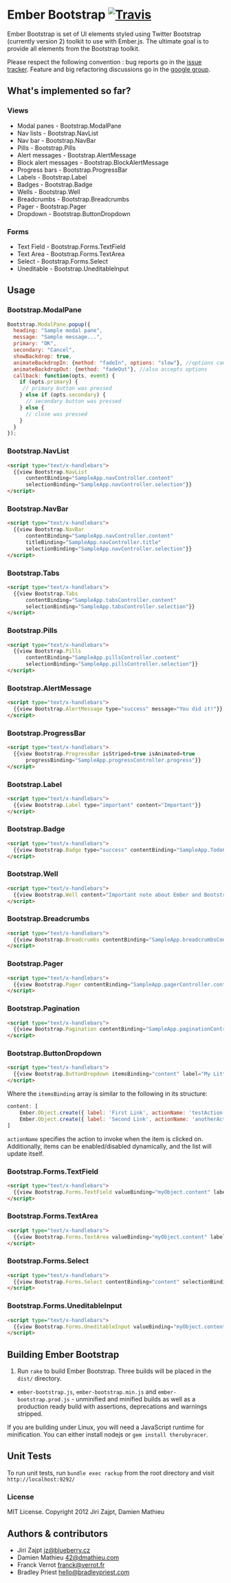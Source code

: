 # Ember Bootstrap [![Travis](https://secure.travis-ci.org/emberjs-addons/ember-bootstrap.png?branch=master)](http://travis-ci.org/emberjs-addons/ember-bootstrap)

Ember Bootstrap is set of UI elements styled using Twitter Bootstrap (currently version 2) toolkit to use with Ember.js.
The ultimate goal is to provide all elements from the Bootstrap toolkit.

Please respect the following convention : bug reports go in the [issue tracker](https://github.com/emberjs-addons/ember-bootstrap/issues?state=open).
Feature and big refactoring discussions go in the [google group](https://groups.google.com/forum/#!forum/ember-bootstrap).

## What's implemented so far?

### Views
* Modal panes          - Bootstrap.ModalPane
* Nav lists            - Bootstrap.NavList
* Nav bar              - Bootstrap.NavBar
* Pills                - Bootstrap.Pills
* Alert messages       - Bootstrap.AlertMessage
* Block alert messages - Bootstrap.BlockAlertMessage
* Progress bars        - Bootstrap.ProgressBar
* Labels               - Bootstrap.Label
* Badges               - Bootstrap.Badge
* Wells                - Bootstrap.Well
* Breadcrumbs          - Bootstrap.Breadcrumbs
* Pager                - Bootstrap.Pager
* Dropdown             - Bootstrap.ButtonDropdown

### Forms
* Text Field - Bootstrap.Forms.TextField
* Text Area  - Bootstrap.Forms.TextArea
* Select     - Bootstrap.Forms.Select
* Uneditable - Bootstrap.UneditableInput


## Usage

### Bootstrap.ModalPane

```javascript
Bootstrap.ModalPane.popup({
  heading: "Sample modal pane",
  message: "Sample message...",
  primary: "OK",
  secondary: "Cancel",
  showBackdrop: true,
  animateBackdropIn: {method: "fadeIn", options: "slow"}, //options can also be an object -> {duration: 1000, done: function(){console.log("done")}
  animateBackdropOut: {method: "fadeOut"}, //also accepts options
  callback: function(opts, event) {
    if (opts.primary) {
     // primary button was pressed
    } else if (opts.secondary) {
      // secondary button was pressed
    } else {
      // close was pressed
    }
  }
});
```


### Bootstrap.NavList

```html
<script type="text/x-handlebars">
  {{view Bootstrap.NavList
      contentBinding="SampleApp.navController.content"
      selectionBinding="SampleApp.navController.selection"}}
</script>
```

### Bootstrap.NavBar

```html
<script type="text/x-handlebars">
  {{view Bootstrap.NavBar
      contentBinding="SampleApp.navController.content"
      titleBinding="SampleApp.navController.title"
      selectionBinding="SampleApp.navController.selection"}}
</script>
```

### Bootstrap.Tabs

```html
<script type="text/x-handlebars">
  {{view Bootstrap.Tabs
      contentBinding="SampleApp.tabsController.content"
      selectionBinding="SampleApp.tabsController.selection"}}
</script>
```


### Bootstrap.Pills

```html
<script type="text/x-handlebars">
  {{view Bootstrap.Pills
      contentBinding="SampleApp.pillsController.content"
      selectionBinding="SampleApp.pillsController.selection"}}
</script>
```


### Bootstrap.AlertMessage

```html
<script type="text/x-handlebars">
  {{view Bootstrap.AlertMessage type="success" message="You did it!"}}
</script>
```


### Bootstrap.ProgressBar

```html
<script type="text/x-handlebars">
  {{view Bootstrap.ProgressBar isStriped=true isAnimated=true 
      progressBinding="SampleApp.progressController.progress"}}
</script>
```


### Bootstrap.Label

```html
<script type="text/x-handlebars">
  {{view Bootstrap.Label type="important" content="Important"}}
</script>
```


### Bootstrap.Badge

```html
<script type="text/x-handlebars">
  {{view Bootstrap.Badge type="success" contentBinding="SampleApp.TodoController.completed"}}
</script>
```


### Bootstrap.Well

```html
<script type="text/x-handlebars">
  {{view Bootstrap.Well content="Important note about Ember and Bootstrap" }}
</script>
```


### Bootstrap.Breadcrumbs

```html
<script type="text/x-handlebars">
  {{view Bootstrap.Breadcrumbs contentBinding="SampleApp.breadcrumbsController.content" }}
</script>
```


### Bootstrap.Pager

```html
<script type="text/x-handlebars">
  {{view Bootstrap.Pager contentBinding="SampleApp.pagerController.content" }}
</script>
```


### Bootstrap.Pagination

```html
<script type="text/x-handlebars">
  {{view Bootstrap.Pagination contentBinding="SampleApp.paginationController.content" selectionBinding="SampleApp.paginationController.selection" }}
</script>
```

### Bootstrap.ButtonDropdown
```html
<script type="text/x-handlebars">
  {{view Bootstrap.ButtonDropdown itemsBinding="content" label="My Little Label"}}
</script>
```

Where the `itemsBinding` array is similar to the following in its structure:

```javascript
content: [
    Ember.Object.create({ label: 'First Link', actionName: 'testAction', disabled: false }),
    Ember.Object.create({ label: 'Second Link', actionName: 'anotherAction', disabled: true })
]
```

`actionName` specifies the action to invoke when the item is clicked on. Additionally, items can be enabled/disabled dynamically, and the list will update itself.

### Bootstrap.Forms.TextField
```html
<script type="text/x-handlebars">
  {{view Bootstrap.Forms.TextField valueBinding="myObject.content" label="content" help="This is an optional help message"}}
</script>
```


### Bootstrap.Forms.TextArea
```html
<script type="text/x-handlebars">
  {{view Bootstrap.Forms.TextArea valueBinding="myObject.content" label="content"}}
</script>
```

### Bootstrap.Forms.Select
```html
<script type="text/x-handlebars">
  {{view Bootstrap.Forms.Select contentBinding="content" selectionBinding="selected" label="content" optionLabelPath="content.name" optionValuePath="content.internalName"}}
</script>
```

### Bootstrap.Forms.UneditableInput

```html
<script type="text/x-handlebars">
  {{view Bootstrap.Forms.UneditableInput valueBinding="myObject.content" label="content"}}
</script>
```

## Building Ember Bootstrap

1. Run `rake` to build Ember Bootstrap. Three builds will be placed in the `dist/` directory.
 *  `ember-bootstrap.js`, `ember-bootstrap.min.js` and `ember-bootstrap.prod.js` - unminified and minified builds as well as a production ready build with assertions, deprecations and warnings stripped.

If you are building under Linux, you will need a JavaScript runtime for minification.
You can either install nodejs or `gem install therubyracer`.

## Unit Tests

To run unit tests, run `bundle exec rackup` from the root directory and visit `http://localhost:9292/`

### License

MIT License. Copyright 2012 Jiri Zajpt, Damien Mathieu


## Authors & contributors

* Jiri Zajpt <jz@blueberry.cz>
* Damien Mathieu <42@dmathieu.com>
* Franck Verrot <franck@verrot.fr>
* Bradley Priest <hello@bradleypriest.com>
